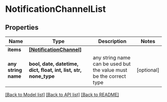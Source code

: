 # NotificationChannelList


## Properties
Name | Type | Description | Notes
------------ | ------------- | ------------- | -------------
**items** | [**[NotificationChannel]**](NotificationChannel.md) |  | 
**any string name** | **bool, date, datetime, dict, float, int, list, str, none_type** | any string name can be used but the value must be the correct type | [optional]

[[Back to Model list]](../README.md#documentation-for-models) [[Back to API list]](../README.md#documentation-for-api-endpoints) [[Back to README]](../README.md)


